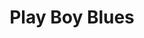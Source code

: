 --- 
title: "Play Boy Blues"
publishdate: "2019-4-5T16:48:46+02:00"
src: "https://365manga.net/manga/play-boy-blues"
image: "https://data.365manga.net/images/thumbnails/24268-play-boy-blues.jpg"
description: "From Be Beautiful: Junsuke is the number one companion in a host club where Shinobu used to work. They have been in a relationship for a year, but as they start to get serious, Shinobu questions his commitment. With Junsuke’s active lead, their relation has developed significantly but is sometimes disturbed by jealousy and pride. Where is their love going to end up with? Play Boys blues Prequel is included…"
---